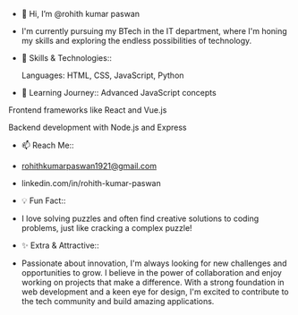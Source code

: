 - 👋 Hi, I’m @rohith kumar paswan
- I'm currently pursuing my BTech in the IT department, where I'm honing my skills and exploring the endless possibilities of technology. 
- 🔧 Skills & Technologies::

  
  Languages: HTML, CSS, JavaScript, Python

- 🌱 Learning Journey::
 Advanced JavaScript concepts


 Frontend frameworks like React and Vue.js

 
 Backend development with Node.js and Express

 

- 📫 Reach Me::
- rohithkumarpaswan1921@gmail.com
- linkedin.com/in/rohith-kumar-paswan

- 💡 Fun Fact::
- I love solving puzzles and often find creative solutions to coding problems, just like cracking a complex puzzle!


- ✨ Extra & Attractive::
- Passionate about innovation, I'm always looking for new challenges and opportunities to grow. I believe in the power of collaboration and enjoy working on projects that make a difference. With a strong 
  foundation in web development and a keen eye for design, I'm excited to contribute to the tech community and build amazing applications.


  


<!---
rohith1921/rohith1921 is a ✨ special ✨ repository because its `README.md` (this file) appears on your GitHub profile.
You can click the Preview link to take a look at your changes.
--->
